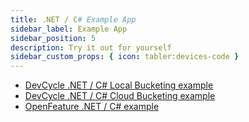 ```yaml
---
title: .NET / C# Example App
sidebar_label: Example App
sidebar_position: 5
description: Try it out for yourself
sidebar_custom_props: { icon: tabler:devices-code }
---
```



- [DevCycle .NET / C# Local Bucketing example](https://github.com/DevCycleHQ-Labs/example-dotnet)
- [DevCycle .NET / C# Cloud Bucketing example](https://github.com/DevCycleHQ/dotnet-server-sdk/tree/main/DevCycle.SDK.Server.Cloud.Example)
- [OpenFeature .NET / C# example](https://github.com/DevCycleHQ-Labs/example-openfeature-dotnet)

